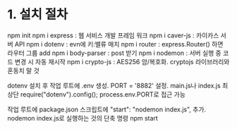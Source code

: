 # 1. 설치 절차
npm init
npm i express	: 웹 서비스 개발 프레임 워크
npm i caver-js	: 카이카스 서버 API
npm i dotenv	: evn에 키:밸류 매치
npm i router    : express.Router() 하면 라우터 그룹 add
npm i body-parser : post 받기
npm i nodemon   : 서버 실행 중 코드 변경 시 자동 재시작
npm i crypto-js : AES256 암/복호화. cryptojs 라이브러리와 혼동치 말 것

dotenv 설치 후
작업 루트에 .env 생성. PORT = '8882' 설정. main.js나 index.js 최상단 require("dotenv").config();
process.env.PORT로 접근 가능

작업 루트에 package.json 스크립트에 "start": "nodemon index.js", 추가.
nodemon index.js로 실행하는 것의 단축 명령 npm start

